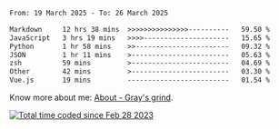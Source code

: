 <!--START_SECTION:waka-->

```txt
From: 19 March 2025 - To: 26 March 2025

Markdown     12 hrs 38 mins  >>>>>>>>>>>>>>>----------   59.50 %
JavaScript   3 hrs 19 mins   >>>>---------------------   15.65 %
Python       1 hr 58 mins    >>-----------------------   09.32 %
JSON         1 hr 11 mins    >------------------------   05.63 %
zsh          59 mins         >------------------------   04.69 %
Other        42 mins         >------------------------   03.30 %
Vue.js       19 mins         -------------------------   01.54 %
```

<!--END_SECTION:waka-->

<!-- [![grayxu's github stats](https://github-readme-stats.vercel.app/api?username=grayxu&count_private=true&show_icons=true)](https://github.com/grayxu) -->

Know more about me: [About - Gray's grind](https://www.grayxu.cn/).
<p align="left">
  <a href="https://wakatime.com/@c69eb31e-43a1-463f-8968-c3449e386f57"><img src="https://wakatime.com/badge/user/c69eb31e-43a1-463f-8968-c3449e386f57.svg" title="Total time coded since Feb 28 2023" /></a>
</p>

